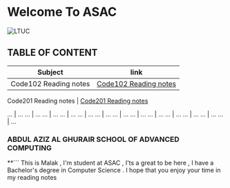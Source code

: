 # Welcome To ASAC
![LTUC](https://img.alwakeelnews.com/Content/Upload/small/8202013104316907594295.jpg)

## TABLE OF CONTENT 

**Subject** | **link**
------------ | -------------
Code102 Reading notes | [Code102 Reading notes](https://malakmomani.github.io/reading-notes/code102/home)

Code201 Reading notes | [Code201 Reading notes](https://malakmomani.github.io/reading-notes/code201/home)

... | ...
... | ...
... | ...
... | ...
... | ...
... | ...
... | ...
... | ...
... | ...
... | ...
... | ...
... | ...
... | ...


### ABDUL AZIZ AL GHURAIR SCHOOL OF ADVANCED COMPUTING

**```
This is Malak , I'm student at ASAC , I'ts a great to be here , I have a Bachelor's degree in Computer Science .
I hope that you enjoy your time in my reading notes
```**


